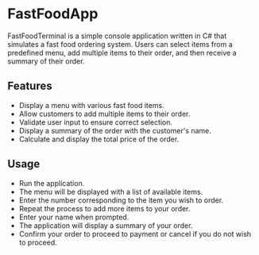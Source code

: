 # FastFoodApp

FastFoodTerminal is a simple console application written in C# that simulates a fast food ordering system. Users can select items from a predefined menu, add multiple items to their order, and then receive a summary of their order.

## Features

- Display a menu with various fast food items.
- Allow customers to add multiple items to their order.
- Validate user input to ensure correct selection.
- Display a summary of the order with the customer's name.
- Calculate and display the total price of the order.

## Usage
- Run the application.
- The menu will be displayed with a list of available items.
- Enter the number corresponding to the item you wish to order.
- Repeat the process to add more items to your order.
- Enter your name when prompted.
- The application will display a summary of your order.
- Confirm your order to proceed to payment or cancel if you do not wish to proceed.